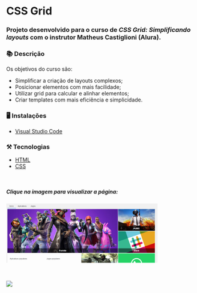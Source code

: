 # CSS Grid

### Projeto desenvolvido para o curso de *CSS Grid: Simplificando layouts* com o instrutor Matheus Castiglioni (Alura).

### 📚  Descrição

Os objetivos do curso são:

- Simplificar a criação de layouts complexos;
- Posicionar elementos com mais facilidade; 
- Utilizar grid para calcular e alinhar elementos;
- Criar templates com mais eficiência e simplicidade.

### 🖥️  Instalações

- [Visual Studio Code](https://code.visualstudio.com/download)

### ⚒️  Tecnologias

- [HTML](https://developer.mozilla.org/en-US/docs/Web/HTML)
- [CSS](https://developer.mozilla.org/en-US/docs/Web/CSS)

&nbsp;

##### Clique na imagem para visualizar a página:


[<img src="assets/img/site.png" alt="Site" width="80%"/>](https://css-grid.claudinha.repl.co/)

&nbsp;


<a href="https://www.linkedin.com/in/claudia-nogueira-dos-anjos-b71726215/" target="_blank">
        <img src="https://img.shields.io/badge/claudiaanjos-%230077B5.svg?&style=for-the-badge&logo=linkedin&logoColor=white&link=mailto:https://www.linkedin.com/in/claudia-nogueira-dos-anjos-093407180/">
</a>
